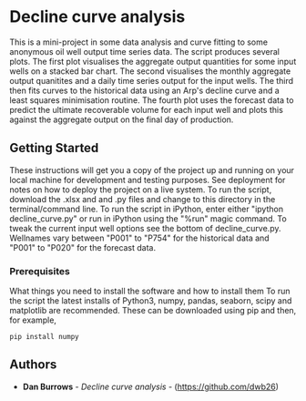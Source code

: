 # Decline curve analysis

This is a mini-project in some data analysis and curve fitting to some anonymous oil well output time series data. The script produces several plots. The first plot visualises the aggregate output quantities for some input wells on a stacked bar chart. The second visualises the monthly aggregate output quanitites and a daily time series output for the input wells. The third then fits curves to the historical data using an Arp's decline curve and a least squares minimisation routine. The fourth plot uses the forecast data to predict the ultimate recoverable volume for each input well and plots this against the aggregate output on the final day of production.  

## Getting Started

These instructions will get you a copy of the project up and running on your local machine for development and testing purposes. See deployment for notes on how to deploy the project on a live system.
To run the script, download the .xlsx and and .py files and change to this directory in the terminal/command line. To run the script in iPython, enter either "ipython decline_curve.py" or run in iPython using the "%run" magic command. To tweak the current input well options see the bottom 
of decline_curve.py. Wellnames vary between "P001" to "P754" for the historical data and "P001" to "P020" for the forecast data.

### Prerequisites

What things you need to install the software and how to install them
To run the script the latest installs of Python3, numpy, pandas, seaborn, scipy and matplotlib are recommended. These can be downloaded using pip and then, for example,

```
pip install numpy
```

## Authors

* **Dan Burrows** - *Decline curve analysis* - (https://github.com/dwb26)
